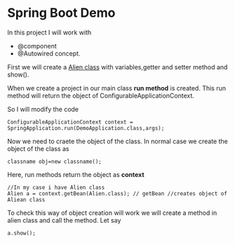 # Spring Boot Demo
In this project I will work with 
- @component 
- @Autowired concept.

First we will create a [Alien class](src/main/java/com/example/springtest/demo/Alien.java) with variables,getter and setter method and show().<br>

When we create a project in our main class <b>run method</b> is created. This run method will return the object of ConfigurableApplicationContext.

So I will modify the code
```
ConfigurableApplicationContext context = SpringApplication.run(DemoApplication.class,args);
```
Now we need to craete the object of the class. In normal case we create the object of the class as 
```
classname obj=new classname();
```
Here, run methods return the object as <b>context</b>
```
//In my case i have Alien class
Alien a = context.getBean(Alien.class); // getBean //creates object of Aliean class
```
To check this way of object creation will work we will create a method in alien class and call the method.
Let say

```
a.show();
```
